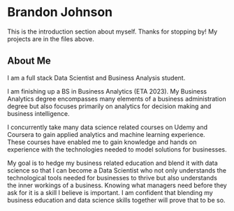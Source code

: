 
# Brandon Johnson

This is the introduction section about myself.  Thanks for stopping by!
My projects are in the files above.


## About Me
I am a full stack Data Scientist and Business Analysis student.

I am finishing up a BS in Business Analytics (ETA 2023).  My
Business Analytics degree encompasses many elements of a 
business administration degree but also focuses primarily on 
analytics for decision making and business intelligence.

I concurrently take many data science related courses on Udemy and
Coursera to gain applied analytics and machine learning experience.  
These courses have enabled me to gain knowledge and hands on 
experience with the technologies needed to model solutions for businesses.


My goal is to hedge my business related education and 
blend it with data science so that I can become a Data Scientist 
who not only understands the technological tools needed for 
businesses to thrive but also understands the inner workings of 
a business.  Knowing what managers need before they ask for it
is a skill I believe is important.  I am confident that blending 
my business education and data science skills together will prove that 
to be so.

